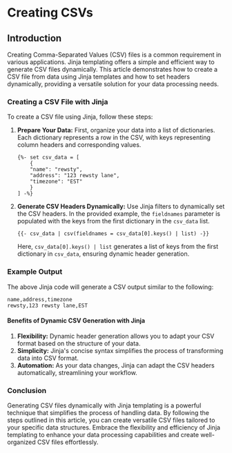 # Creating CSVs

## **Introduction**

Creating Comma-Separated Values (CSV) files is a common requirement in various applications. Jinja templating offers a simple and efficient way to generate CSV files dynamically. This article demonstrates how to create a CSV file from data using Jinja templates and how to set headers dynamically, providing a versatile solution for your data processing needs.

### **Creating a CSV File with Jinja**

To create a CSV file using Jinja, follow these steps:

1.  **Prepare Your Data:** First, organize your data into a list of dictionaries. Each dictionary represents a row in the CSV, with keys representing column headers and corresponding values.

    ```django
    {%- set csv_data = [
        {
        "name": "rewsty",
        "address": "123 rewsty lane",
        "timezone": "EST"
        }
    ] -%}
    ```
2.  **Generate CSV Headers Dynamically:** Use Jinja filters to dynamically set the CSV headers. In the provided example, the `fieldnames` parameter is populated with the keys from the first dictionary in the `csv_data` list.

    ```django
    {{- csv_data | csv(fieldnames = csv_data[0].keys() | list) -}}
    ```

    Here, `csv_data[0].keys() | list` generates a list of keys from the first dictionary in `csv_data`, ensuring dynamic header generation.

### **Example Output**

The above Jinja code will generate a CSV output similar to the following:

```django
name,address,timezone
rewsty,123 rewsty lane,EST
```

#### **Benefits of Dynamic CSV Generation with Jinja**

1. **Flexibility:** Dynamic header generation allows you to adapt your CSV format based on the structure of your data.
2. **Simplicity:** Jinja's concise syntax simplifies the process of transforming data into CSV format.
3. **Automation:** As your data changes, Jinja can adapt the CSV headers automatically, streamlining your workflow.

### **Conclusion**

Generating CSV files dynamically with Jinja templating is a powerful technique that simplifies the process of handling data. By following the steps outlined in this article, you can create versatile CSV files tailored to your specific data structures. Embrace the flexibility and efficiency of Jinja templating to enhance your data processing capabilities and create well-organized CSV files effortlessly.
